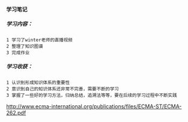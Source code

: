 #### 学习笔记

##### 学习内容：

```
1 学习了winter老师的直播视频
2 整理了知识图谱
3 完成作业
```

##### 学习收获：

```
1 认识到形成知识体系的重要性
2 意识到自己的知识体系还非常不完善，需要不断的学习
3 掌握了一些好的学习方法，归纳总结，追溯法等等，要在后续的学习过程中不断实践
```


http://www.ecma-international.org/publications/files/ECMA-ST/ECMA-262.pdf

